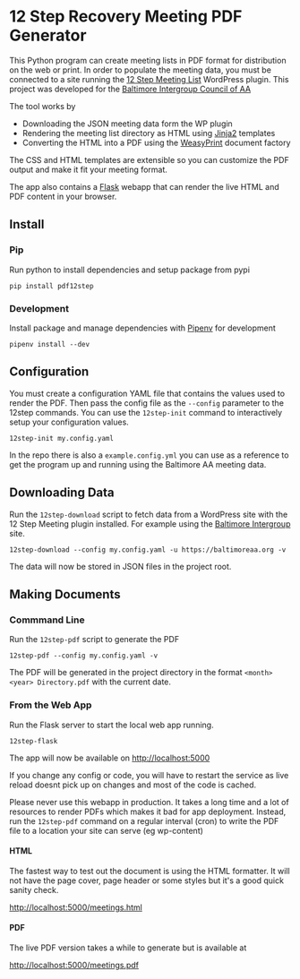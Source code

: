 # 12 Step Recovery Meeting PDF Generator

This Python program can create meeting lists in PDF format for distribution on the web or print. In order to populate the meeting data, you must be connected to a site running the [12 Step Meeting List](https://wordpress.org/plugins/12-step-meeting-list/) WordPress plugin. This project was developed for the [Baltimore Intergroup Council of AA](https://baltimoreaa.org/)

The tool works by

- Downloading the JSON meeting data form the WP plugin
- Rendering the meeting list directory as HTML using [Jinja2](https://jinja.palletsprojects.com/) templates
- Converting the HTML into a PDF using the [WeasyPrint](https://weasyprint.org/) document factory

The CSS and HTML templates are extensible so you can customize the PDF output and make it fit your meeting format.

The app also contains a [Flask](https://flask.palletsprojects.com/) webapp that can render the live HTML and PDF content in your browser.

## Install

### Pip

Run python to install dependencies and setup package from pypi

```
pip install pdf12step
```


### Development

Install package and manage dependencies with [Pipenv](https://docs.pipenv.org/) for development

```
pipenv install --dev
```

## Configuration

You must create a configuration YAML file that contains the values used to render the PDF.
Then pass the config file as the `--config` parameter to the 12step commands.
You can use the `12step-init` command to interactively setup your configuration values.

```
12step-init my.config.yaml
```

In the repo there is also a `example.config.yml` you can use as a reference to get the program up and running using the Baltimore AA meeting data.


## Downloading Data

Run the `12step-download` script to fetch data from a WordPress site with the 12 Step Meeting plugin installed. For example using the [Baltimore Intergroup ](https://baltimoreaa.org/) site.

```
12step-download --config my.config.yaml -u https://baltimoreaa.org -v
```

The data will now be stored in JSON files in the project root.

## Making Documents

### Commmand Line

Run the `12step-pdf` script to generate the PDF

```
12step-pdf --config my.config.yaml -v
```

The PDF will be generated in the project directory in the format `<month> <year> Directory.pdf` with the current date.

### From the Web App

Run the Flask server to start the local web app running.

```
12step-flask
```

The app will now be available on [http://localhost:5000](http://localhost:5000)

If you change any config or code, you will have to restart the service as live reload doesnt pick up on changes and most of the code is cached.

Please never use this webapp in production. It takes a long time and a lot of resources to render PDFs which makes it bad for app deployment. Instead, run the `12step-pdf` command on a regular interval (cron) to write the PDF file to a location your site can serve (eg wp-content)

#### HTML

The fastest way to test out the document is using the HTML formatter. It will not have the page cover, page header or some styles but it's a good quick sanity check.

[http://localhost:5000/meetings.html](http://localhost:5000/meetings.html)

#### PDF

The live PDF version takes a while to generate but is available at

[http://localhost:5000/meetings.pdf](http://localhost:5000/meetings.pdf)
